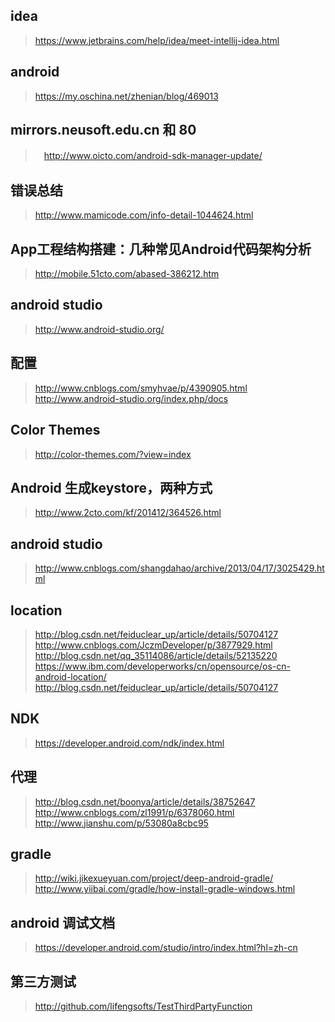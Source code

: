 ## idea
> https://www.jetbrains.com/help/idea/meet-intellij-idea.html
## android 
> https://my.oschina.net/zhenian/blog/469013
## mirrors.neusoft.edu.cn 和 80
>　http://www.oicto.com/android-sdk-manager-update/
## 错误总结
> http://www.mamicode.com/info-detail-1044624.html
## App工程结构搭建：几种常见Android代码架构分析
> http://mobile.51cto.com/abased-386212.htm
## android studio
> http://www.android-studio.org/
## 配置
> http://www.cnblogs.com/smyhvae/p/4390905.html
> http://www.android-studio.org/index.php/docs
## Color Themes
> http://color-themes.com/?view=index
## Android 生成keystore，两种方式
> http://www.2cto.com/kf/201412/364526.html
## android studio
> http://www.cnblogs.com/shangdahao/archive/2013/04/17/3025429.html
## location
> http://blog.csdn.net/feiduclear_up/article/details/50704127
> http://www.cnblogs.com/JczmDeveloper/p/3877929.html
> http://blog.csdn.net/qq_35114086/article/details/52135220
> https://www.ibm.com/developerworks/cn/opensource/os-cn-android-location/
> http://blog.csdn.net/feiduclear_up/article/details/50704127
## NDK
> https://developer.android.com/ndk/index.html
## 代理
> http://blog.csdn.net/boonya/article/details/38752647
> http://www.cnblogs.com/zl1991/p/6378060.html
> http://www.jianshu.com/p/53080a8cbc95
## gradle
> http://wiki.jikexueyuan.com/project/deep-android-gradle/
> http://www.yiibai.com/gradle/how-install-gradle-windows.html
## android 调试文档
> https://developer.android.com/studio/intro/index.html?hl=zh-cn
## 第三方测试
> http://github.com/lifengsofts/TestThirdPartyFunction
